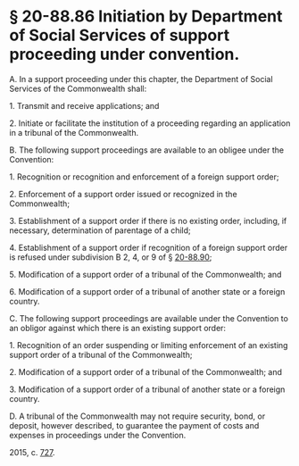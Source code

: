 # § 20-88.86 Initiation by Department of Social Services of support proceeding under convention.

<p>A. In a support proceeding under this chapter, the Department of Social Services of the Commonwealth shall:</p><p>1. Transmit and receive applications; and</p><p>2. Initiate or facilitate the institution of a proceeding regarding an application in a tribunal of the Commonwealth.</p><p>B. The following support proceedings are available to an obligee under the Convention:</p><p>1. Recognition or recognition and enforcement of a foreign support order;</p><p>2. Enforcement of a support order issued or recognized in the Commonwealth;</p><p>3. Establishment of a support order if there is no existing order, including, if necessary, determination of parentage of a child;</p><p>4. Establishment of a support order if recognition of a foreign support order is refused under subdivision B 2, 4, or 9 of § <a href='http://law.lis.virginia.gov/vacode/20-88.90/'>20-88.90</a>;</p><p>5. Modification of a support order of a tribunal of the Commonwealth; and</p><p>6. Modification of a support order of a tribunal of another state or a foreign country.</p><p>C. The following support proceedings are available under the Convention to an obligor against which there is an existing support order:</p><p>1. Recognition of an order suspending or limiting enforcement of an existing support order of a tribunal of the Commonwealth;</p><p>2. Modification of a support order of a tribunal of the Commonwealth; and</p><p>3. Modification of a support order of a tribunal of another state or a foreign country.</p><p>D. A tribunal of the Commonwealth may not require security, bond, or deposit, however described, to guarantee the payment of costs and expenses in proceedings under the Convention.</p><p>2015, c. <a href='http://lis.virginia.gov/cgi-bin/legp604.exe?151+ful+CHAP0727'>727</a>.</p>